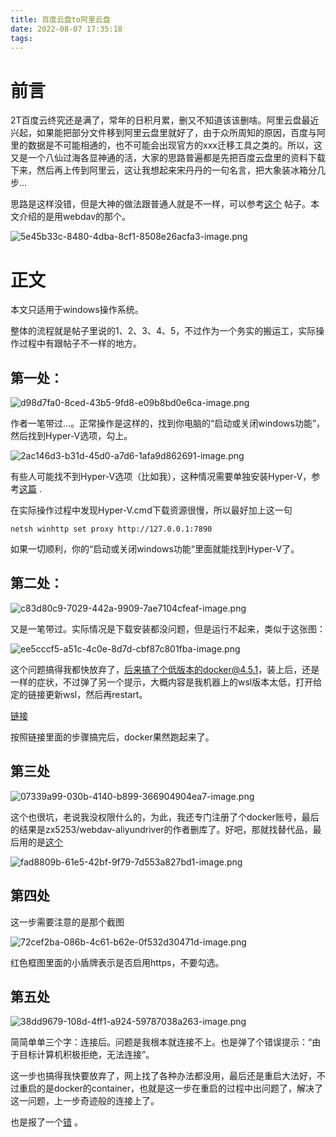 ```yaml
---
title: 百度云盘to阿里云盘
date: 2022-08-07 17:35:18
tags:
---
```

# 前言
2T百度云终究还是满了，常年的日积月累，删又不知道该该删啥。阿里云盘最近兴起，如果能把部分文件移到阿里云盘里就好了，由于众所周知的原因，百度与阿里的数据是不可能相通的，也不可能会出现官方的xxx迁移工具之类的。所以，这又是一个八仙过海各显神通的活，大家的思路普遍都是先把百度云盘里的资料下载下来，然后再上传到阿里云，这让我想起来宋丹丹的一句名言，把大象装冰箱分几步...

思路是这样没错，但是大神的做法跟普通人就是不一样，可以参考[这个](https://www.zhihu.com/question/451854774) 帖子。本文介绍的是用webdav的那个。

![5e45b33c-8480-4dba-8cf1-8508e26acfa3-image.png](https://likaiqiang-blog.oss-cn-beijing.aliyuncs.com/images/5e45b33c-8480-4dba-8cf1-8508e26acfa3-image.png)

# 正文
本文只适用于windows操作系统。

整体的流程就是帖子里说的1、2、3、4、5，不过作为一个务实的搬运工，实际操作过程中有跟帖子不一样的地方。

## 第一处：

![d98d7fa0-8ced-43b5-9fd8-e09b8bd0e6ca-image.png](https://likaiqiang-blog.oss-cn-beijing.aliyuncs.com/images/d98d7fa0-8ced-43b5-9fd8-e09b8bd0e6ca-image.png)

作者一笔带过...。正常操作是这样的，找到你电脑的“启动或关闭windows功能”，然后找到Hyper-V选项，勾上。

![2ac146d3-b31d-45d0-a7d6-1afa9d862691-image.png](https://likaiqiang-blog.oss-cn-beijing.aliyuncs.com/images/2ac146d3-b31d-45d0-a7d6-1afa9d862691-image.png)

有些人可能找不到Hyper-V选项（比如我），这种情况需要单独安装Hyper-V，参考[这篇](https://blog.csdn.net/weixin_37695006/article/details/91589895) .

在实际操作过程中发现Hyper-V.cmd下载资源很慢，所以最好加上这一句
```
netsh winhttp set proxy http://127.0.0.1:7890
```
如果一切顺利，你的“启动或关闭windows功能“里面就能找到Hyper-V了。

## 第二处：

![c83d80c9-7029-442a-9909-7ae7104cfeaf-image.png](https://likaiqiang-blog.oss-cn-beijing.aliyuncs.com/images/c83d80c9-7029-442a-9909-7ae7104cfeaf-image.png)

又是一笔带过。实际情况是下载安装都没问题，但是运行不起来，类似于这张图：

![ee5cccf5-a51c-4c0e-8d7d-cbf87c801fba-image.png](https://likaiqiang-blog.oss-cn-beijing.aliyuncs.com/images/ee5cccf5-a51c-4c0e-8d7d-cbf87c801fba-image.png)

这个问题搞得我都快放弃了，后来搞了个低版本的docker@4.5.1，装上后，还是一样的症状，不过弹了另一个提示，大概内容是我机器上的wsl版本太低，打开给定的链接更新wsl，然后再restart。

[链接](https://docs.microsoft.com/zh-cn/windows/wsl/install-manual#step-4---download-the-linux-kernel-update-package)

按照链接里面的步骤搞完后，docker果然跑起来了。

## 第三处

![07339a99-030b-4140-b899-366904904ea7-image.png](https://likaiqiang-blog.oss-cn-beijing.aliyuncs.com/images/07339a99-030b-4140-b899-366904904ea7-image.png)

这个也很坑，老说我没权限什么的，为此，我还专门注册了个docker账号，最后的结果是zx5253/webdav-aliyundriver的作者删库了。好吧，那就找替代品，最后用的是[这个](https://github.com/messense/aliyundrive-webdav)

![fad8809b-61e5-42bf-9f79-7d553a827bd1-image.png](https://likaiqiang-blog.oss-cn-beijing.aliyuncs.com/images/fad8809b-61e5-42bf-9f79-7d553a827bd1-image.png)

## 第四处

这一步需要注意的是那个截图

![72cef2ba-086b-4c61-b62e-0f532d30471d-image.png](https://likaiqiang-blog.oss-cn-beijing.aliyuncs.com/images/72cef2ba-086b-4c61-b62e-0f532d30471d-image.png)

红色框图里面的小盾牌表示是否启用https，不要勾选。

## 第五处

![38dd9679-108d-4ff1-a924-59787038a263-image.png](https://likaiqiang-blog.oss-cn-beijing.aliyuncs.com/images/38dd9679-108d-4ff1-a924-59787038a263-image.png)

简简单单三个字：连接后。问题是我根本就连接不上。也是弹了个错误提示：“由于目标计算机积极拒绝，无法连接”。

这一步也搞得我快要放弃了，网上找了各种办法都没用，最后还是重启大法好，不过重启的是docker的container，也就是这一步在重启的过程中出问题了，解决了这一问题，上一步奇迹般的连接上了。

也是报了一个[错](https://stackoverflow.com/questions/65272764/ports-are-not-available-listen-tcp-0-0-0-0-50070-bind-an-attempt-was-made-to) 。






